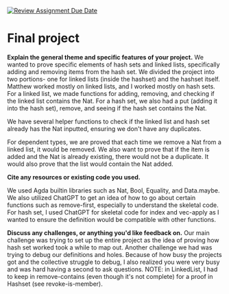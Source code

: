 [![Review Assignment Due Date](https://classroom.github.com/assets/deadline-readme-button-22041afd0340ce965d47ae6ef1cefeee28c7c493a6346c4f15d667ab976d596c.svg)](https://classroom.github.com/a/dPwN1w3S)
# Final project

**Explain the general theme and specific features of your project.**
We wanted to prove specific elements of hash sets and linked lists, specifically adding and removing items from the hash set. We divided the project into two portions- one for linked lists (inside the hashset) and the hashset itself. Matthew worked mostly on linked lists, and I worked mostly on hash sets. For a linked list, we made functions for adding, removing, and checking if the linked list contains the Nat. For a hash set, we also had a put (adding it into the hash set), remove, and seeing if the hash set contains the Nat. 

We have several helper functions to check if the linked list and hash set already has the Nat inputted, ensuring we don't have any duplicates.

For dependent types, we are proved that each time we remove a Nat from a linked list, it would be removed. We also want to prove that if the item is added and the Nat is already existing, there would not be a duplicate. It would also prove that the list would contain the Nat added. 


**Cite any resources or existing code you used.**

We used Agda builtin libraries such as Nat, Bool, Equality, and Data.maybe. We also utilized ChatGPT to get an idea of how to go about certain functions such as remove-first, especially to understand the skeletal code. For hash set, I used ChatGPT for skeletal code for index and vec-apply as I wanted to ensure the definition would be compatible with other functions. 

**Discuss any challenges, or anything you'd like feedback on.**
Our main challenge was trying to set up the entire project as the idea of proving how hash set worked took a while to map out. Another challenge we had was trying to debug our definitions and holes. Because of how busy the projects got and the collective struggle to debug, I also realized you were very busy and was hard having a second to ask questions. 
NOTE: in LinkedList, I had to keep in remove-contains (even though it's not complete) for a proof in Hashset (see revoke-is-member).


